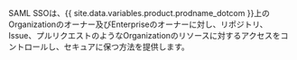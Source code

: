 SAML SSOは、{{ site.data.variables.product.prodname_dotcom }}上のOrganizationのオーナー及びEnterpriseのオーナーに対し、リポジトリ、Issue、プルリクエストのようなOrganizationのリソースに対するアクセスをコントロールし、セキュアに保つ方法を提供します。

